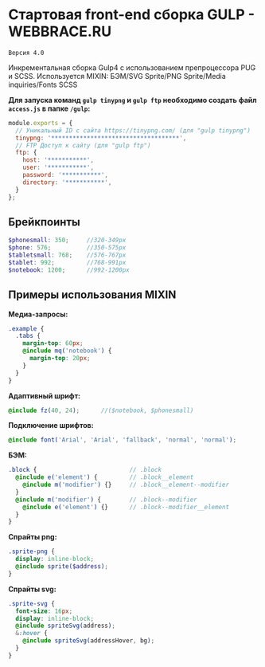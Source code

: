 # Стартовая front-end сборка GULP - WEBBRACE.RU
`Версия 4.0`

Инкрементальная сборка Gulp4 с использованием препроцессора PUG и SCSS.
Используется MIXIN: БЭМ/SVG Sprite/PNG Sprite/Media inquiries/Fonts SCSS

**Для запуска команд `gulp tinypng` и `gulp ftp` необходимо создать файл `access.js` в папке `/gulp`:**

```js
module.exports = {
  // Уникальный ID с сайта https://tinypng.com/ (для "gulp tinypng")
  tinypng: '************************************',
  // FTP Доступ к сайту (для "gulp ftp")
  ftp: {
    host: '***********',
    user: '***********',
    password: '***********',
    directory: '***********',
  }
};
```

## Брейкпоинты

```scss
$phonesmall: 350;     //320-349px
$phone: 576;          //350-575px
$tabletsmall: 768;    //576-767px
$tablet: 992;         //768-991px
$notebook: 1200;      //992-1200px
```

## Примеры использования MIXIN

**Медиа-запросы:**

```scss
.example {
  .tabs {
    margin-top: 60px;
    @include mq('notebook') {
      margin-top: 20px;
    }
  }
}
```

**Адаптивный шрифт:**

```scss
@include fz(40, 24);      //($notebook, $phonesmall)
```

**Подключение шрифтов:**

```scss
@include font('Arial', 'Arial', 'fallback', 'normal', 'normal');
```

**БЭМ:**

```scss
.block {                          // .block
  @include e('element') {         // .block__element
    @include m('modifier') {}     // .block__element--modifier
  }
  @include m('modifier') {        // .block--modifier
    @include e('element') {}      // .block--modifier__element
  }
}
```

**Cпрайты png:**

```scss
.sprite-png {
  display: inline-block;
  @include sprite($address);
}
```

**Cпрайты svg:**

```scss
.sprite-svg {
  font-size: 16px;
  display: inline-block;
  @include spriteSvg(address);
  &:hover {
    @include spriteSvg(addressHover, bg);
  }
}
```